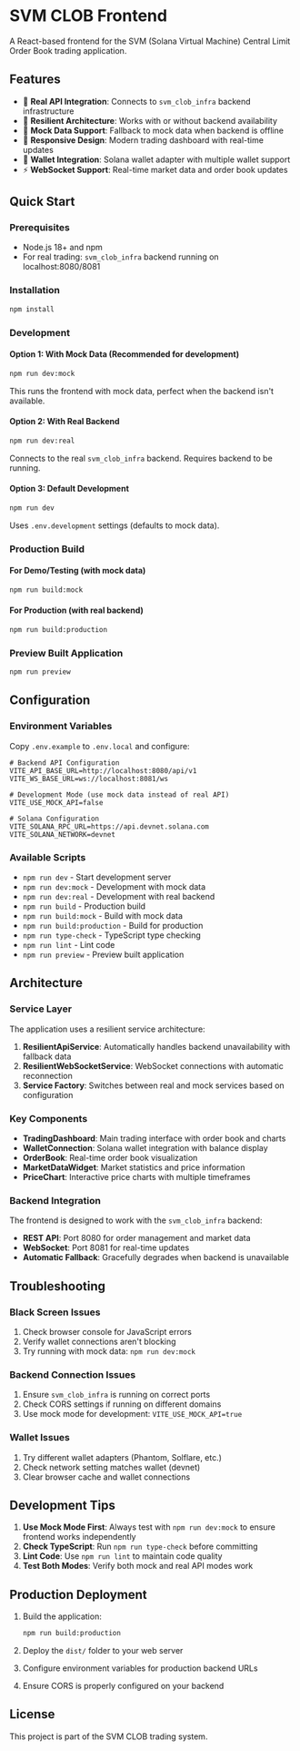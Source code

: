# SVM CLOB Frontend

A React-based frontend for the SVM (Solana Virtual Machine) Central Limit Order Book trading application.

## Features

- 🔗 **Real API Integration**: Connects to `svm_clob_infra` backend infrastructure
- 🔄 **Resilient Architecture**: Works with or without backend availability
- 🧪 **Mock Data Support**: Fallback to mock data when backend is offline
- 📱 **Responsive Design**: Modern trading dashboard with real-time updates
- 🔐 **Wallet Integration**: Solana wallet adapter with multiple wallet support
- ⚡ **WebSocket Support**: Real-time market data and order book updates

## Quick Start

### Prerequisites

- Node.js 18+ and npm
- For real trading: `svm_clob_infra` backend running on localhost:8080/8081

### Installation

```bash
npm install
```

### Development

#### Option 1: With Mock Data (Recommended for development)
```bash
npm run dev:mock
```
This runs the frontend with mock data, perfect when the backend isn't available.

#### Option 2: With Real Backend
```bash
npm run dev:real
```
Connects to the real `svm_clob_infra` backend. Requires backend to be running.

#### Option 3: Default Development
```bash
npm run dev
```
Uses `.env.development` settings (defaults to mock data).

### Production Build

#### For Demo/Testing (with mock data)
```bash
npm run build:mock
```

#### For Production (with real backend)
```bash
npm run build:production
```

### Preview Built Application
```bash
npm run preview
```

## Configuration

### Environment Variables

Copy `.env.example` to `.env.local` and configure:

```env
# Backend API Configuration
VITE_API_BASE_URL=http://localhost:8080/api/v1
VITE_WS_BASE_URL=ws://localhost:8081/ws

# Development Mode (use mock data instead of real API)
VITE_USE_MOCK_API=false

# Solana Configuration
VITE_SOLANA_RPC_URL=https://api.devnet.solana.com
VITE_SOLANA_NETWORK=devnet
```

### Available Scripts

- `npm run dev` - Start development server
- `npm run dev:mock` - Development with mock data
- `npm run dev:real` - Development with real backend
- `npm run build` - Production build
- `npm run build:mock` - Build with mock data
- `npm run build:production` - Build for production
- `npm run type-check` - TypeScript type checking
- `npm run lint` - Lint code
- `npm run preview` - Preview built application

## Architecture

### Service Layer

The application uses a resilient service architecture:

1. **ResilientApiService**: Automatically handles backend unavailability with fallback data
2. **ResilientWebSocketService**: WebSocket connections with automatic reconnection
3. **Service Factory**: Switches between real and mock services based on configuration

### Key Components

- **TradingDashboard**: Main trading interface with order book and charts
- **WalletConnection**: Solana wallet integration with balance display
- **OrderBook**: Real-time order book visualization
- **MarketDataWidget**: Market statistics and price information
- **PriceChart**: Interactive price charts with multiple timeframes

### Backend Integration

The frontend is designed to work with the `svm_clob_infra` backend:

- **REST API**: Port 8080 for order management and market data
- **WebSocket**: Port 8081 for real-time updates
- **Automatic Fallback**: Gracefully degrades when backend is unavailable

## Troubleshooting

### Black Screen Issues

1. Check browser console for JavaScript errors
2. Verify wallet connections aren't blocking
3. Try running with mock data: `npm run dev:mock`

### Backend Connection Issues

1. Ensure `svm_clob_infra` is running on correct ports
2. Check CORS settings if running on different domains
3. Use mock mode for development: `VITE_USE_MOCK_API=true`

### Wallet Issues

1. Try different wallet adapters (Phantom, Solflare, etc.)
2. Check network setting matches wallet (devnet)
3. Clear browser cache and wallet connections

## Development Tips

1. **Use Mock Mode First**: Always test with `npm run dev:mock` to ensure frontend works independently
2. **Check TypeScript**: Run `npm run type-check` before committing
3. **Lint Code**: Use `npm run lint` to maintain code quality
4. **Test Both Modes**: Verify both mock and real API modes work

## Production Deployment

1. Build the application:
   ```bash
   npm run build:production
   ```

2. Deploy the `dist/` folder to your web server

3. Configure environment variables for production backend URLs

4. Ensure CORS is properly configured on your backend

## License

This project is part of the SVM CLOB trading system.